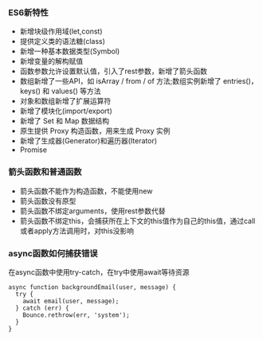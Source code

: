 ### ES6新特性
- 新增块级作用域(let,const)
- 提供定义类的语法糖(class)
- 新增一种基本数据类型(Symbol)
- 新增变量的解构赋值
- 函数参数允许设置默认值，引入了rest参数，新增了箭头函数
- 数组新增了一些API，如 isArray / from / of 方法;数组实例新增了 entries()，keys() 和 values() 等方法
- 对象和数组新增了扩展运算符
- 新增了模块化(import/export)
- 新增了 Set 和 Map 数据结构
- 原生提供 Proxy 构造函数，用来生成 Proxy 实例
- 新增了生成器(Generator)和遍历器(Iterator)
- Promise

### 箭头函数和普通函数
- 箭头函数不能作为构造函数，不能使用new
- 箭头函数没有原型
- 箭头函数不绑定arguments，使用rest参数代替
- 箭头函数不绑定this，会捕获所在上下文的this值作为自己的this值，通过call或者apply方法调用时，对this没影响

### async函数如何捕获错误
在async函数中使用try-catch，在try中使用await等待资源
```
async function backgroundEmail(user, message) {
  try {
    await email(user, message);
  } catch (err) {
    Bounce.rethrow(err, 'system');
  }
}
```


